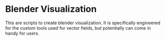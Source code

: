 # Blender Visualization
This are scripts to create blender visualization. It is specifically engineered for the custom tools used for vector fields, but potentially can come in handy for users.
